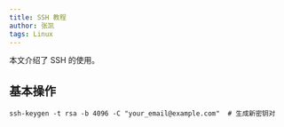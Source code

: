 ```yaml
---
title: SSH 教程
author: 张凯
tags: Linux
---
```


本文介绍了 SSH 的使用。

<!--more-->

## 基本操作

```
ssh-keygen -t rsa -b 4096 -C "your_email@example.com"  # 生成新密钥对
```
